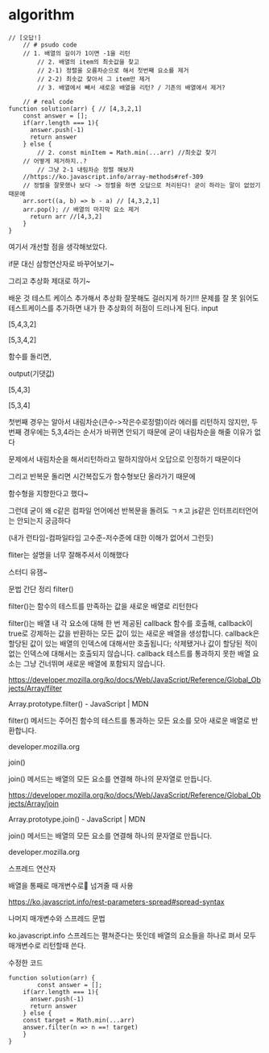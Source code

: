 # algorithm

```
// [오답!]
	// # psudo code
	// 1. 배열의 길이가 1이면 -1을 리턴
    	// 2. 배열의 item의 최솟값을 찾고
    	// 2-1) 정렬을 오름차순으로 해서 첫번째 요소를 제거
    	// 2-2) 최솟값 찾아서 그 item만 제거
    	// 3. 배열에서 빼서 새로운 배열을 리턴? / 기존의 배열에서 제거?
		
	// # real code
function solution(arr) { // [4,3,2,1]
	const answer = [];
    if(arr.length === 1){
      answer.push(-1)
      return answer
    } else {
    	// 2. const minItem = Math.min(...arr) //최솟값 찾기
	// 어떻게 제거하지..?
    	// 그냥 2-1 내림차순 정렬 해보자
	//https://ko.javascript.info/array-methods#ref-309
	// 정렬을 잘못했나 보다 -> 정렬을 하면 오답으로 처리된다! 굳이 하라는 말이 없었기 때문에
    arr.sort((a, b) => b - a) // [4,3,2,1]
    arr.pop(); // 배열의 마지막 요소 제거
      return arr //[4,3,2]
    }
}
```

여기서 개선할 점을 생각해보았다.

if문 대신 삼항연산자로 바꾸어보기~

그리고 추상화 제대로 하기~

배운 것
테스트 케이스 추가해서 추상화 잘못해도 걸러지게 하기!!! 문제를 잘 못 읽어도 테스트케이스를 추가하면 내가 한 추상화의 허점이 드러나게 된다.
input

[5,4,3,2]

[5,3,4,2]

 

함수를 돌리면,

 

output(기댓값)

[5,4,3]

[5,3,4]

 

첫번째 경우는 알아서 내림차순(큰수->작은수로정렬)이라 에러를 리턴하지 않지만, 두번째 경우에는 5,3,4라는 순서가 바뀌면 안되기 때문에 굳이 내림차순을 해줄 이유가 없다

문제에서 내림차순을 해서리턴하라고 말하지않아서 오답으로 인정하기 때문이다

 

그리고 반복문 돌리면 시간복잡도가 함수형보단 올라가기 때문에

함수형을 지향한다고 했다~

그런데 굳이 왜 c같은 컴파일 언어에선 반복문을 돌려도 ㄱㅊ고 js같은 인터프리터언어는 안되는지 궁금하다

(내가 런타임-컴파일타임 고수준-저수준에 대한 이해가 없어서 그런듯)

 

fliter는 설명을 너무 잘해주셔서 이해했다

스터디 유잼~

 

문법 간단 정리
filter()

filter()는 함수의 테스트를 만족하는 값을 새로운 배열로 리턴한다

filter()는 배열 내 각 요소에 대해 한 번 제공된 callback 함수를 호출해, callback이 true로 강제하는 값을 반환하는 모든 값이 있는 새로운 배열을 생성합니다. callback은 할당된 값이 있는 배열의 인덱스에 대해서만 호출됩니다; 삭제됐거나 값이 할당된 적이 없는 인덱스에 대해서는 호출되지 않습니다. callback 테스트를 통과하지 못한 배열 요소는 그냥 건너뛰며 새로운 배열에 포함되지 않습니다.

https://developer.mozilla.org/ko/docs/Web/JavaScript/Reference/Global_Objects/Array/filter

 
Array.prototype.filter() - JavaScript | MDN

filter() 메서드는 주어진 함수의 테스트를 통과하는 모든 요소를 모아 새로운 배열로 반환합니다.

developer.mozilla.org
 

join()

join() 메서드는 배열의 모든 요소를 연결해 하나의 문자열로 만듭니다.

https://developer.mozilla.org/ko/docs/Web/JavaScript/Reference/Global_Objects/Array/join

 
Array.prototype.join() - JavaScript | MDN

join() 메서드는 배열의 모든 요소를 연결해 하나의 문자열로 만듭니다.

developer.mozilla.org
 

스프레드 연산자

배열을 통째로 매개변수로 넘겨줄 때 사용

https://ko.javascript.info/rest-parameters-spread#spread-syntax

 
나머지 매개변수와 스프레드 문법

 

ko.javascript.info
스프레드는 펼쳐준다는 뜻인데 배열의 요소들을 하나로 펴서 모두 매개변수로 리턴할때 쓴다.

수정한 코드
```
function solution(arr) { 
		const answer = [];
    if(arr.length === 1){
      answer.push(-1)
      return answer
    } else {
    const target = Math.min(...arr)
    answer.filter(n => n ==! target)
    }
}
 ```
 
 
